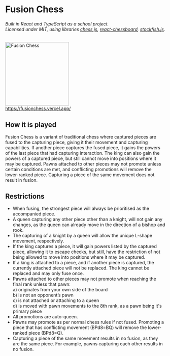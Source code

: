 # Fusion Chess
###### Built in React and TypeScript as a school project. <br> Licensed under MIT, using libraries [chess.js](https://github.com/jhlywa/chess.js), [react-chessboard](https://github.com/Clariity/react-chessboard), [stockfish.js](https://github.com/nmrugg/stockfish.js).

<img src="https://raw.githubusercontent.com/bubner/FusionChess/prod/public/fchess.png" alt="Fusion Chess" height="200"></img> <br>
https://fusionchess.vercel.app/

## How it is played
Fusion Chess is a variant of traditional chess where captured pieces are fused to the capturing piece, giving it their movement and capturing capabilities. If another piece captures the fused piece, it gains the powers of the last piece that had capturing interaction. The king can also gain the powers of a captured piece, but still cannot move into positions where it may be captured. Pawns attached to other pieces may not promote unless certain conditions are met, and conflicting promotions will remove the lower-ranked piece. Capturing a piece of the same movement does not result in fusion.

## Restrictions
* When fusing, the strongest piece will always be prioritised as the accompanied piece.
* A queen capturing any other piece other than a knight, will not gain any changes, as the queen can already move in the direction of a bishop and rook.
* The capturing of a knight by a queen will allow the unique L-shape movement, respectively.
* If the king captures a piece, it will gain powers listed by the captured piece, allowing it to escape checks, but still, have the restriction of not being allowed to move into positions where it may be captured.
* If a king is attached to a piece, and if another piece is captured, the currently attached piece will not be replaced. The king cannot be replaced and may only fuse once.
* Pawns attached to other pieces may not promote when reaching the final rank unless that pawn: <br>
a) originates from your own side of the board <br>
b) is not an opponent’s pawn <br>
c) is not attached or attaching to a queen <br>
d) is moved with pawn movements to the 8th rank, as a pawn being it's primary piece
* All promotions are auto-queen.
* Pawns may promote as per normal chess rules if not fused. Promoting a piece that has conflicting movement (BPd8=BQ) will remove the lower-ranked piece (BPd8=Q).
* Capturing a piece of the same movement results in no fusion, as they are the same piece. For example, pawns capturing each other results in no fusion.
